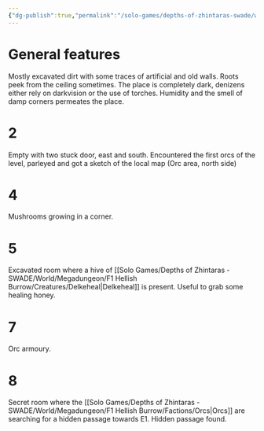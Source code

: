 ```yaml
---
{"dg-publish":true,"permalink":"/solo-games/depths-of-zhintaras-swade/world/megadungeon/f1-hellish-burrow/f1-key/","noteIcon":""}
---
```


# General features
Mostly excavated dirt with some traces of artificial and old walls.
Roots peek from the ceiling sometimes.
The place is completely dark, denizens either rely on darkvision or the use of torches.
Humidity and the smell of damp corners permeates the place.

# 2
Empty with two stuck door, east and south.
Encountered the first orcs of the level, parleyed and got a sketch of the local map (Orc area, north side)

# 4
Mushrooms growing in a corner. 

# 5
Excavated room where a hive of [[Solo Games/Depths of Zhintaras - SWADE/World/Megadungeon/F1 Hellish Burrow/Creatures/Delkeheal\|Delkeheal]] is present. Useful to grab some healing honey.

# 7
Orc armoury.

# 8
Secret room where the [[Solo Games/Depths of Zhintaras - SWADE/World/Megadungeon/F1 Hellish Burrow/Factions/Orcs\|Orcs]] are searching for a hidden passage towards E1.
Hidden passage found.
